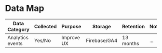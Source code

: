 # Data Map

Data Category | Collected | Purpose | Storage | Retention | Notes
---|---|---|---|---|---
Analytics events | Yes/No | Improve UX | Firebase/GA4 | 13 months | ...
